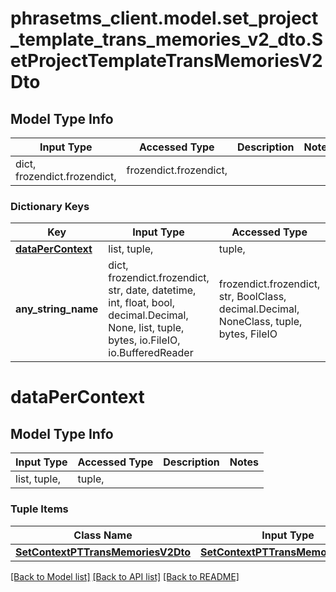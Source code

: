 # phrasetms_client.model.set_project_template_trans_memories_v2_dto.SetProjectTemplateTransMemoriesV2Dto

## Model Type Info

| Input Type                   | Accessed Type          | Description | Notes |
| ---------------------------- | ---------------------- | ----------- | ----- |
| dict, frozendict.frozendict, | frozendict.frozendict, |             |

### Dictionary Keys

| Key                                   | Input Type                                                                                                                                  | Accessed Type                                                                           | Description                                                        | Notes      |
| ------------------------------------- | ------------------------------------------------------------------------------------------------------------------------------------------- | --------------------------------------------------------------------------------------- | ------------------------------------------------------------------ | ---------- |
| **[dataPerContext](#dataPerContext)** | list, tuple,                                                                                                                                | tuple,                                                                                  |                                                                    |
| **any_string_name**                   | dict, frozendict.frozendict, str, date, datetime, int, float, bool, decimal.Decimal, None, list, tuple, bytes, io.FileIO, io.BufferedReader | frozendict.frozendict, str, BoolClass, decimal.Decimal, NoneClass, tuple, bytes, FileIO | any string name can be used but the value must be the correct type | [optional] |

# dataPerContext

## Model Type Info

| Input Type   | Accessed Type | Description | Notes |
| ------------ | ------------- | ----------- | ----- |
| list, tuple, | tuple,        |             |

### Tuple Items

| Class Name                                                              | Input Type                                                              | Accessed Type                                                           | Description | Notes |
| ----------------------------------------------------------------------- | ----------------------------------------------------------------------- | ----------------------------------------------------------------------- | ----------- | ----- |
| [**SetContextPTTransMemoriesV2Dto**](SetContextPTTransMemoriesV2Dto.md) | [**SetContextPTTransMemoriesV2Dto**](SetContextPTTransMemoriesV2Dto.md) | [**SetContextPTTransMemoriesV2Dto**](SetContextPTTransMemoriesV2Dto.md) |             |

[[Back to Model list]](../../README.md#documentation-for-models) [[Back to API list]](../../README.md#documentation-for-api-endpoints) [[Back to README]](../../README.md)

